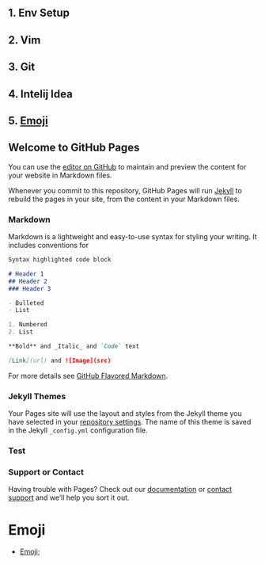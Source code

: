 ## 1. Env Setup

## 2. Vim

## 3. Git

## 4. Intelij Idea
## 5. [Emoji](#emoji)

## Welcome to GitHub Pages

You can use the [editor on GitHub](https://github.com/LukaszChlebda/lukaszchlebda.github.io/edit/master/README.md) to maintain and preview the content for your website in Markdown files.

Whenever you commit to this repository, GitHub Pages will run [Jekyll](https://jekyllrb.com/) to rebuild the pages in your site, from the content in your Markdown files.

### Markdown

Markdown is a lightweight and easy-to-use syntax for styling your writing. It includes conventions for

```markdown
Syntax highlighted code block

# Header 1
## Header 2
### Header 3

- Bulleted
- List

1. Numbered
2. List

**Bold** and _Italic_ and `Code` text

[Link](url) and ![Image](src)
```

For more details see [GitHub Flavored Markdown](https://guides.github.com/features/mastering-markdown/).

### Jekyll Themes

Your Pages site will use the layout and styles from the Jekyll theme you have selected in your [repository settings](https://github.com/LukaszChlebda/lukaszchlebda.github.io/settings). The name of this theme is saved in the Jekyll `_config.yml` configuration file.


### Test

### Support or Contact

Having trouble with Pages? Check out our [documentation](https://help.github.com/categories/github-pages-basics/) or [contact support](https://github.com/contact) and we’ll help you sort it out.


# Emoji

* [Emoji](emoji.md#emoji);
